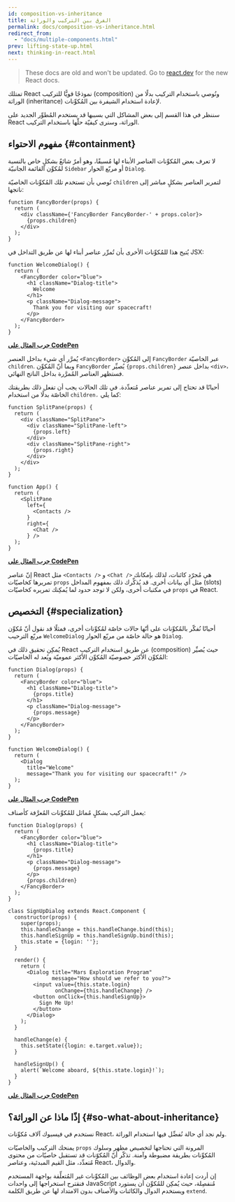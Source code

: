 ```yaml
---
id: composition-vs-inheritance
title: الفرق بين التركيب والوراثة
permalink: docs/composition-vs-inheritance.html
redirect_from:
  - "docs/multiple-components.html"
prev: lifting-state-up.html
next: thinking-in-react.html
---
```


<div class="scary">

> These docs are old and won't be updated. Go to [react.dev](https://react.dev/) for the new React docs.

</div>

تمتلك React نموذجًا قويًّا للتركيب (composition) ونُوصي باستخدام التركيب بدلًا من الوراثة (inheritance) لإعادة استخدام الشيفرة بين المُكوِّنات.

سننظر في هذا القسم إلى بعض المشاكل التي بسببها قد يستخدم المُطوِّر الجديد على React الوراثة، وسنرى كيفيّة حلّها باستخدام التركيب.


##  مفهوم الاحتواء {#containment}


لا تعرف بعض المُكوِّنات العناصر الأبناء لها مُسبقًا، وهو أمرٌ شائعٌ بشكلٍ خاص بالنسبة لمُكوِّن القائمة الجانبيّة `Sidebar` أو مربّع الحوار `Dialog`.

نُوصي بأن تستخدم تلك المُكوِّنات الخاصيّة `children` لتمرير العناصر بشكلٍ مباشر إلى ناتجها:


```js{4}
function FancyBorder(props) {
  return (
    <div className={'FancyBorder FancyBorder-' + props.color}>
      {props.children}
    </div>
  );
}
```
يُتيح هذا للمُكوِّنات الأخرى بأن تُمرِّر عناصر أبناء لها عن طريق التداخل في JSX:

```js{4-9}
function WelcomeDialog() {
  return (
    <FancyBorder color="blue">
      <h1 className="Dialog-title">
        Welcome
      </h1>
      <p className="Dialog-message">
        Thank you for visiting our spacecraft!
      </p>
    </FancyBorder>
  );
}
```

**[جرب المثال على CodePen](https://codepen.io/gaearon/pen/ozqNOV?editors=0010)**

يُمرَّر أي شيء بداخل العنصر `<FancyBorder>` إلى المُكوِّن `FancyBorder` عبر الخاصيّة `children`. وبما أنّ المُكوِّن `FancyBorder` يُصيِّر `{props.children}` بداخل عنصر `<div>`، فستظهر العناصر المُمرَّرة بداخل الناتج النهائي.

أحيانًا قد تحتاج إلى تمرير عناصر مُتعدِّدة. في تلك الحالات يجب أن تفعل ذلك بطريقتك الخاصّة بدلًا من استخدام `children،` كما يلي:
    

```js{5,8,18,21}
function SplitPane(props) {
  return (
    <div className="SplitPane">
      <div className="SplitPane-left">
        {props.left}
      </div>
      <div className="SplitPane-right">
        {props.right}
      </div>
    </div>
  );
}

function App() {
  return (
    <SplitPane
      left={
        <Contacts />
      }
      right={
        <Chat />
      } />
  );
}
```

[**جرب المثال على CodePen**](https://codepen.io/gaearon/pen/gwZOJp?editors=0010)
     
إنّ عناصر React مثل ‎`<Contacts />‎` و ‎`<Chat />‎` هي مُجرّد كائنات، لذلك بإمكانك تمريرها كخاصيّات `props` مثل أي بيانات أخرى. قد يُذكِّرك ذلك بمفهوم المداخل (slots) في مكتبات أخرى، ولكن لا توجد حدود لما يُمكِنك تمريره كخاصيّات `props` في React.


## التخصيص {#specialization}

أحيانًا نُفكّر بالمُكوِّنات على أنّها حالات خاصّة لمُكوِّنات أخرى، فمثلًا قد نقول أنّ مُكوِّن مربّع الترحيب `WelcomeDialog` هو حالة خاصّة من مربّع الحوار `Dialog`.

يُمكِن تحقيق ذلك في React عن طريق استخدام التركيب (composition) حيث يُصيِّر المُكوِّن الأكثر خصوصيّة المُكوِّن الأكثر عموميّة ويُعد له الخاصيّات:

```js{5,8,16-18}
function Dialog(props) {
  return (
    <FancyBorder color="blue">
      <h1 className="Dialog-title">
        {props.title}
      </h1>
      <p className="Dialog-message">
        {props.message}
      </p>
    </FancyBorder>
  );
}

function WelcomeDialog() {
  return (
    <Dialog
      title="Welcome"
      message="Thank you for visiting our spacecraft!" />
  );
}
```

[**جرب المثال على CodePen**](https://codepen.io/gaearon/pen/kkEaOZ?editors=0010)

يعمل التركيب بشكلٍ مُماثل للمُكوِّنات المُعرَّفة كأصناف:

```js{10,27-31}
function Dialog(props) {
  return (
    <FancyBorder color="blue">
      <h1 className="Dialog-title">
        {props.title}
      </h1>
      <p className="Dialog-message">
        {props.message}
      </p>
      {props.children}
    </FancyBorder>
  );
}

class SignUpDialog extends React.Component {
  constructor(props) {
    super(props);
    this.handleChange = this.handleChange.bind(this);
    this.handleSignUp = this.handleSignUp.bind(this);
    this.state = {login: ''};
  }

  render() {
    return (
      <Dialog title="Mars Exploration Program"
              message="How should we refer to you?">
        <input value={this.state.login}
               onChange={this.handleChange} />
        <button onClick={this.handleSignUp}>
          Sign Me Up!
        </button>
      </Dialog>
    );
  }

  handleChange(e) {
    this.setState({login: e.target.value});
  }

  handleSignUp() {
    alert(`Welcome aboard, ${this.state.login}!`);
  }
}
```

[**جرب المثال على CodePen**](https://codepen.io/gaearon/pen/gwZbYa?editors=0010)


## إذًا ماذا عن الوراثة؟ {#so-what-about-inheritance}

نستخدم في فيسبوك آلاف مُكوِّنات React، ولم نجد أي حالة نُفضِّل فيها استخدام الوراثة.

يمنحك التركيب والخاصيّات `props` المرونة التي تحتاجها لتخصيص مظهر وسلوك المُكوِّنات بطريقة مضبوطة وآمنة. تذكّر أنّ المُكوّنات قد تستقبل خاصيّات من محتوى مُتعدِّد، مثل القيم المبدئية، وعناصر React، والدوال.

إن أردت إعادة استخدام بعض الوظائف بين المُكوِّنات غير المُتعلِّقة بواجهة المستخدم فنقترح استخراجها إلى واحدات JavaScript مُنفصِلة، حيث يُمكِن للمُكوِّن أن يستورد ويستخدم الدوال والكائنات والأصناف بدون الامتداد لها عن طريق الكلمة `extend`.

